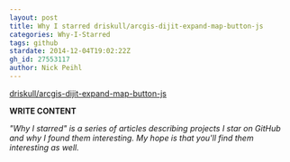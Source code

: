 ```yaml
---
layout: post
title: Why I starred driskull/arcgis-dijit-expand-map-button-js
categories: Why-I-Starred
tags: github
stardate: 2014-12-04T19:02:22Z
gh_id: 27553117
author: Nick Peihl
---
```


[driskull/arcgis-dijit-expand-map-button-js](https://github.com/driskull/arcgis-dijit-expand-map-button-js)

**WRITE CONTENT**

*"Why I starred" is a series of articles describing projects I star on GitHub and why I found them interesting. My hope is that you'll find them interesting as well.*

